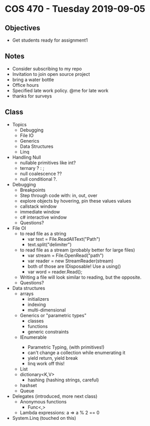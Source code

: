 # COS 470 - Tuesday 2019-09-05
## Objectives
* Get students ready for assignment1

## Notes
* Consider subscribing to my repo
* Invitation to join open source project
* bring a water bottle
* Office hours
* Specified late work policy. @me for late work
* thanks for surveys

## Class
* Topics
  * Debugging
  * File IO
  * Generics
  * Data Structures
  * Linq
* Handling Null
  * nullable primitives like int?
  * ternary ? : ;
  * null coalescence ??
  * null conditional ?.
* Debugging
  * Breakpoints
  * Step through code with: in, out, over
  * explore objects by hovering, pin these values values
  * callstack window
  * immediate window
  * c# interactive window
  * Questions?
* File OI
  * to read file as a string
	* var text = File.ReadAllText("Path")
	* text.split("delimiter")
  * to read file as a stream (probably better for large files)
    * var stream = File.OpenRead("path")
	* var reader = new StreamReader(stream)
	* both of those are IDisposable! Use a using()
	* var word = reader.Read();
  * Writing a file will look similar to reading, but the opposite.
  * Questions?
* Data structures
  * arrays
    * initializers
	* indexing
	* multi-dimensional
  * Generics or "parametric types"
    * classes
	* functions
	* generic constraints
  * IEnumerable<T>
    * Parametric Typing, (with primitives!)
    * can't change a collection while enumerating it
    * yield return, yield break
	* linq work off this!
  * List<T>
  * dictionary<K,V>
    * hashing (hashing strings, careful)
  * hashset<T>
  * Queue<T>
* Delegates (introduced, more next class)
  * Anonymous functions
    * Func<,>
  * Lambda expressions: a => a % 2 == 0
* System.Linq (touched on this)